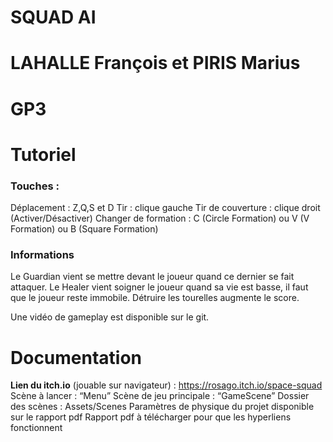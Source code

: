 # SQUAD AI
# LAHALLE François et PIRIS Marius
# GP3


# Tutoriel

### Touches : 
Déplacement : Z,Q,S et D
Tir : clique gauche
Tir de couverture : clique droit (Activer/Désactiver)
Changer de formation : C (Circle Formation) ou V (V Formation) ou B (Square Formation)

### Informations
Le Guardian vient se mettre devant le joueur quand ce dernier se fait attaquer.
Le Healer vient soigner le joueur quand sa vie est basse, il faut que le joueur reste immobile.
Détruire les tourelles augmente le score.

Une vidéo de gameplay est disponible sur le git.

# Documentation

**Lien du itch.io** (jouable sur navigateur) : https://rosago.itch.io/space-squad
Scène à lancer : “Menu”
Scène de jeu principale : “GameScene”
Dossier des scènes : Assets/Scenes
Paramètres de physique du projet disponible sur le rapport pdf
Rapport pdf à télécharger pour que les hyperliens fonctionnent
